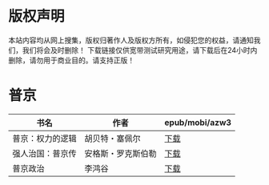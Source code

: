 # 版权声明

本站内容均从网上搜集，版权归著作人及版权方所有，如侵犯您的权益，请通知我们，我们将会及时删除！ 下载链接仅供宽带测试研究用途，请下载后在24小时内删除，请勿用于商业目的。请支持正版！

# 普京

| 书名 | 作者 | epub/mobi/azw3 |
| --- | --- | --- |
| 普京：权力的逻辑 | 胡贝特・塞佩尔 | [下载](https://url89.ctfile.com/f/31084289-1356997114-7f3bf3?p=8866) |
| 强人治国：普京传 | 安格斯・罗克斯伯勒 | [下载](https://url89.ctfile.com/f/31084289-1357023151-211707?p=8866) |
| 普京政治 | 李鸿谷  | [下载](https://url89.ctfile.com/f/31084289-1357009723-3b1f21?p=8866) |
